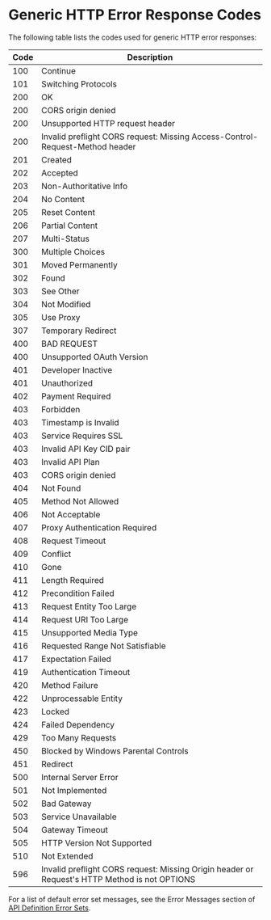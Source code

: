 ﻿---
sidebar_position: 2
---

# Generic HTTP Error Response Codes

<head>
  <meta name="guidename" content="API Management"/>
  <meta name="context" content="GUID-d13c6a8f-0ec0-4838-a2f7-2bc7818a147b"/>
</head>

The following table lists the codes used for generic HTTP error responses: 

|**Code** |**Description** |
| ----- | ---- |
|100 |Continue |
|101 |Switching Protocols |
|200 |OK |
|200 |CORS origin denied |
|200 |Unsupported HTTP request header |
|200 |Invalid preflight CORS request: Missing Access-Control-Request-Method header |
|201 |Created |
|202 |Accepted |
|203 |Non-Authoritative Info |
|204 |No Content |
|205 |Reset Content |
|206 |Partial Content |
|207 |Multi-Status |
|300 |Multiple Choices |
|301 |Moved Permanently |
|302 |Found |
|303 |See Other |
|304 |Not Modified |
|305 |Use Proxy |
|307 |Temporary Redirect |
|400 |BAD REQUEST |
|400 |Unsupported OAuth Version |
|401 |Developer Inactive |
|401 |Unauthorized |
|402 |Payment Required |
|403 |Forbidden |
|403 |Timestamp is Invalid |
|403 |Service Requires SSL |
|403 |Invalid API Key CID pair |
|403 |Invalid API Plan |
|403 |CORS origin denied |
|404 |Not Found |
|405 |Method Not Allowed |
|406 |Not Acceptable |
|407 |Proxy Authentication Required |
|408 |Request Timeout |
|409 |Conflict |
|410 |Gone |
|411 |Length Required |
|412 |Precondition Failed |
|413 |Request Entity Too Large |
|414 |Request URI Too Large |
|415 |Unsupported Media Type |
|416 |Requested Range Not Satisfiable |
|417 |Expectation Failed |
|419 |Authentication Timeout |
|420 |Method Failure |
|422 |Unprocessable Entity |
|423 |Locked |
|424 |Failed Dependency |
|429 |Too Many Requests |
|450 |Blocked by Windows Parental Controls |
|451 |Redirect |
|500 |Internal Server Error |
|501 |Not Implemented |
|502 |Bad Gateway |
|503 |Service Unavailable |
|504 |Gateway Timeout |
|505 |HTTP Version Not Supported |
|510 |Not Extended |
|596 |Invalid preflight CORS request: Missing Origin header or Request's HTTP Method is not OPTIONS |

For a list of default error set messages, see the Error Messages section of [API Definition Error Sets](API_definition_error_sets.md). 
